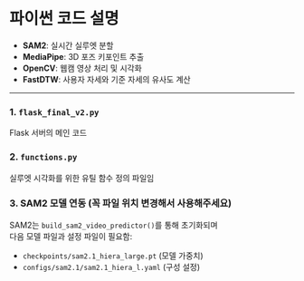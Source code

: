 
# 파이썬 코드 설명



- **SAM2**: 실시간 실루엣 분할
- **MediaPipe**: 3D 포즈 키포인트 추출
- **OpenCV**: 웹캠 영상 처리 및 시각화
- **FastDTW**: 사용자 자세와 기준 자세의 유사도 계산

---

### 1. `flask_final_v2.py`

Flask 서버의 메인 코드


### 2. `functions.py`

실루엣 시각화를 위한 유틸 함수 정의 파일임


### 3. SAM2 모델 연동 (꼭 파일 위치 변경해서 사용해주세요)

SAM2는 `build_sam2_video_predictor()`를 통해 초기화되며  
다음 모델 파일과 설정 파일이 필요함:

- `checkpoints/sam2.1_hiera_large.pt` (모델 가중치)
- `configs/sam2.1/sam2.1_hiera_l.yaml` (구성 설정)
